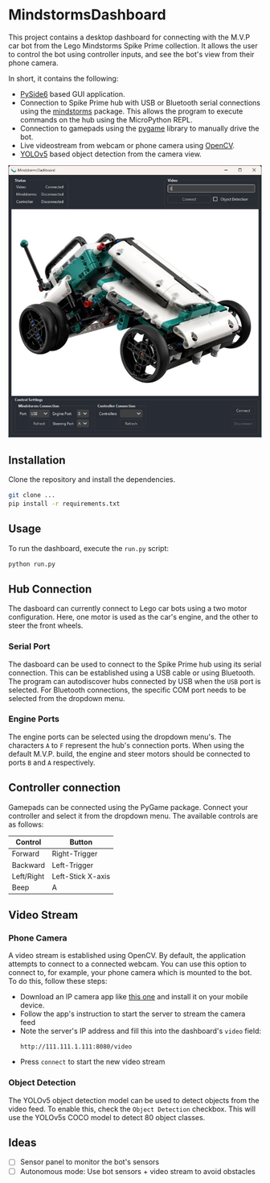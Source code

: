 # MindstormsDashboard

This project contains a desktop dashboard for connecting with the M.V.P car bot from the Lego Mindstorms Spike Prime collection. It allows the user to control the bot using controller inputs, and see the bot's view from their phone camera.

In short, it contains the following:

* [PySide6](https://wiki.qt.io/Qt_for_Python) based GUI application.
* Connection to Spike Prime hub with USB or Bluetooth serial connections using the [mindstorms](https://github.com/noamraph/mindstorms) package. This allows the program to execute commands on the hub using the MicroPython REPL.
* Connection to gamepads using the [pygame](https://github.com/pygame/pygame) library to manually drive the bot.
* Live videostream from webcam or phone camera using [OpenCV](https://opencv.org/).
* [YOLOv5](https://github.com/ultralytics/yolov5) based object detection from the camera view.

![gui image](assets/gui.png)

## Installation

Clone the repository and install the dependencies.

```bash
git clone ...
pip install -r requirements.txt
```

## Usage

To run the dashboard, execute the `run.py` script:

```bash
python run.py
```

## Hub Connection

The dasboard can currently connect to Lego car bots using a two motor configuration. Here, one motor is used as the car's engine, and the other to steer the front wheels.

### Serial Port

The dasboard can be used to connect to the Spike Prime hub using its serial connection. This can be established using a USB cable or using Bluetooth. The program can autodiscover hubs connected by USB when the `USB` port is selected. For Bluetooth connections, the specific COM port needs to be selected from the dropdown menu.

### Engine Ports

The engine ports can be selected using the dropdown menu's. The characters `A` to `F` represent the hub's connection ports. When using the default M.V.P. build, the engine and steer motors should be connected to ports `B` and `A` respectively.

## Controller connection

Gamepads can be connected using the PyGame package. Connect your controller and select it from the dropdown menu. The available controls are as follows:

| Control    | Button            |
|------------|-------------------|
| Forward    | Right-Trigger     |
| Backward   | Left-Trigger      |
| Left/Right | Left-Stick X-axis |
| Beep       | A                 |

## Video Stream

### Phone Camera
A video stream is established using OpenCV. By default, the application attempts to connect to a connected webcam. You can use this option to connect to, for example, your phone camera which is mounted to the bot. To do this, follow these steps:

* Download an IP camera app like [this one](https://play.google.com/store/apps/details?id=com.pas.webcam) and install it on your mobile device.
* Follow the app's instruction to start the server to stream the camera feed
* Note the server's IP address and fill this into the dashboard's `video` field:
    ```
    http://111.111.1.111:8080/video
    ```
* Press `connect` to start the new video stream

### Object Detection

The YOLOv5 object detection model can be used to detect objects from the video feed. To enable this, check the `Object Detection` checkbox. This will use the YOLOv5s COCO model to detect 80 object classes.

## Ideas

* [ ] Sensor panel to monitor the bot's sensors
* [ ] Autonomous mode: Use bot sensors + video stream to avoid obstacles